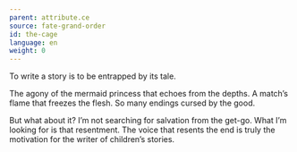 ```yaml
---
parent: attribute.ce
source: fate-grand-order
id: the-cage
language: en
weight: 0
---
```


To write a story is to be entrapped by its tale.

The agony of the mermaid princess that echoes from the depths.
A match’s flame that freezes the flesh.
So many endings cursed by the good.

But what about it?
I’m not searching for salvation from the get-go.
What I’m looking for is that resentment.
The voice that resents the end is truly the motivation for the writer of children’s stories.
